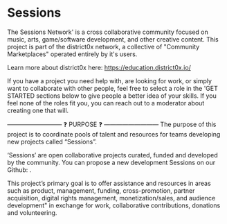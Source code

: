# Sessions
The Sessions Network' is a cross collaborative community focused on music, arts, game/software development, and other creative content. This project is part of the district0x network, a collective of "Community Marketplaces" operated entirely by it's users.

Learn more about district0x here: https://education.district0x.io/

If you have a project you need help with, are looking for work, or simply want to collaborate with other people, feel free to select a role in the 'GET STARTED sections below to give people a better idea of your skills. If you feel none of the roles fit you, you can reach out to a moderator about creating one that will. 

—————————
:question: PURPOSE :question: 
—————————
The purpose of this project is to coordinate pools of talent and resources for teams developing new projects called “Sessions”. 

‘Sessions’ are open collaborative projects curated, funded and developed by the community. You can propose a new development Sessions on our Github: . 

This project’s primary goal is to offer assistance and resources in areas such as product, management, funding, cross-promotion, partner acquisition, digital rights management, monetization/sales, and audience development" in exchange for work, collaborative contributions, donations and volunteering. 
